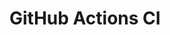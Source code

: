 # GitHub Actions CI






































































































































































































































































































































































































































































































































































































































































































































































































































































































































































